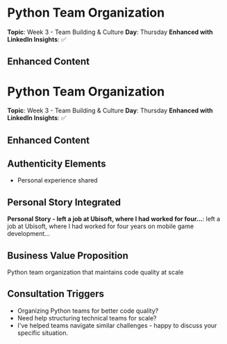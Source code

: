 # Python Team Organization

**Topic**: Week 3 - Team Building & Culture
**Day**: Thursday
**Enhanced with LinkedIn Insights**: ✅

## Enhanced Content

# Python Team Organization

**Topic**: Week 3 - Team Building & Culture
**Day**: Thursday
**Enhanced with LinkedIn Insights**: ✅

## Enhanced Content



## Authenticity Elements

- Personal experience shared

## Personal Story Integrated

**Personal Story - left a job at Ubisoft, where I had worked for four...**: left a job at Ubisoft, where I had worked for four years on mobile game development...

## Business Value Proposition

Python team organization that maintains code quality at scale

## Consultation Triggers

- Organizing Python teams for better code quality?
- Need help structuring technical teams for scale?
- I've helped teams navigate similar challenges - happy to discuss your specific situation.
